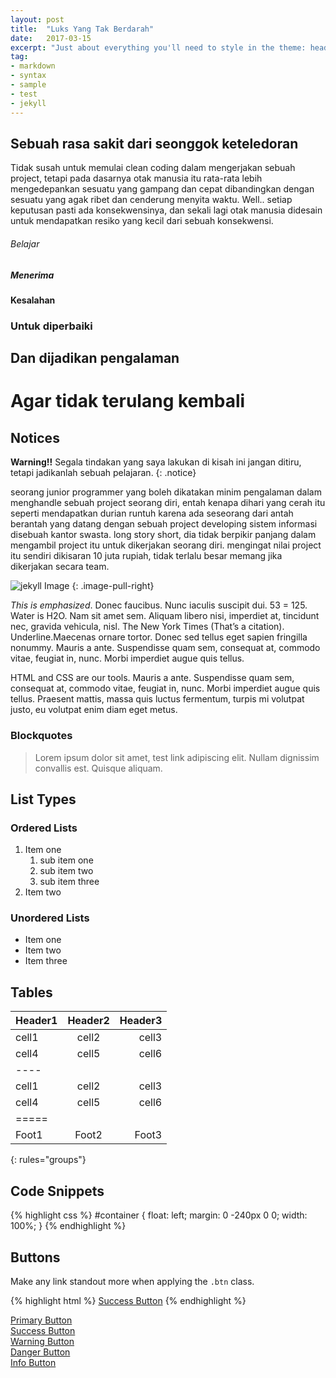 ```yaml
---
layout: post
title:  "Luks Yang Tak Berdarah"
date:   2017-03-15
excerpt: "Just about everything you'll need to style in the theme: headings, paragraphs, blockquotes, tables, code blocks, and more."
tag:
- markdown
- syntax
- sample
- test
- jekyll
---
```


## Sebuah rasa sakit dari seonggok keteledoran

Tidak susah untuk memulai clean coding dalam mengerjakan sebuah project, tetapi pada dasarnya otak manusia itu rata-rata lebih mengedepankan sesuatu yang gampang dan cepat dibandingkan dengan sesuatu yang agak ribet dan cenderung menyita waktu. Well.. setiap keputusan pasti ada konsekwensinya, dan sekali lagi otak manusia didesain untuk mendapatkan resiko yang kecil dari sebuah konsekwensi.

###### Belajar

##### Menerima

#### Kesalahan

### Untuk diperbaiki

## Dan dijadikan pengalaman

# Agar tidak terulang kembali

## Notices

**Warning!!** Segala tindakan yang saya lakukan di kisah ini jangan ditiru, tetapi jadikanlah sebuah pelajaran.
{: .notice}


seorang junior programmer yang boleh dikatakan minim pengalaman dalam menghandle sebuah project seorang diri, entah kenapa dihari yang cerah itu seperti mendapatkan durian runtuh karena ada seseorang dari antah berantah yang datang dengan sebuah project developing sistem informasi disebuah kantor swasta. long story short, dia tidak berpikir panjang dalam mengambil project itu untuk dikerjakan seorang diri. mengingat nilai project itu sendiri dikisaran 10 juta rupiah, tidak terlalu besar memang jika dikerjakan secara team.

![jekyll Image](http://dab1nmslvvntp.cloudfront.net/wp-content/uploads/2015/02/1424055625jekyll.png)
{: .image-pull-right}

*This is emphasized*. Donec faucibus. Nunc iaculis suscipit dui. 53 = 125. Water is H2O. Nam sit amet sem. Aliquam libero nisi, imperdiet at, tincidunt nec, gravida vehicula, nisl. The New York Times (That’s a citation). Underline.Maecenas ornare tortor. Donec sed tellus eget sapien fringilla nonummy. Mauris a ante. Suspendisse quam sem, consequat at, commodo vitae, feugiat in, nunc. Morbi imperdiet augue quis tellus.

HTML and CSS are our tools. Mauris a ante. Suspendisse quam sem, consequat at, commodo vitae, feugiat in, nunc. Morbi imperdiet augue quis tellus. Praesent mattis, massa quis luctus fermentum, turpis mi volutpat justo, eu volutpat enim diam eget metus.

### Blockquotes

> Lorem ipsum dolor sit amet, test link adipiscing elit. Nullam dignissim convallis est. Quisque aliquam.

## List Types

### Ordered Lists

1. Item one
   1. sub item one
   2. sub item two
   3. sub item three
2. Item two

### Unordered Lists

* Item one
* Item two
* Item three

## Tables

| Header1 | Header2 | Header3 |
|:--------|:-------:|--------:|
| cell1   | cell2   | cell3   |
| cell4   | cell5   | cell6   |
|----
| cell1   | cell2   | cell3   |
| cell4   | cell5   | cell6   |
|=====
| Foot1   | Foot2   | Foot3
{: rules="groups"}

## Code Snippets

{% highlight css %}
#container {
  float: left;
  margin: 0 -240px 0 0;
  width: 100%;
}
{% endhighlight %}

## Buttons

Make any link standout more when applying the `.btn` class.

{% highlight html %}
<a href="#" class="btn btn-success">Success Button</a>
{% endhighlight %}

<div markdown="0"><a href="#" class="btn">Primary Button</a></div>
<div markdown="0"><a href="#" class="btn btn-success">Success Button</a></div>
<div markdown="0"><a href="#" class="btn btn-warning">Warning Button</a></div>
<div markdown="0"><a href="#" class="btn btn-danger">Danger Button</a></div>
<div markdown="0"><a href="#" class="btn btn-info">Info Button</a></div>

